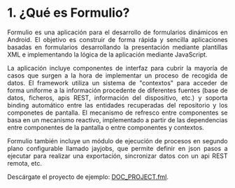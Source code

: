 # 1. ¿Qué es Formulio?
<div style="text-align: justify;">
<p>
Formulio es una aplicación para el desarrollo de formularios dinámicos en Android. El objetivo es construir de forma rápida y sencilla aplicaciones basadas en formularios desarrollando la presentación mediante plantillas XML e implementando la lógica de la aplicación mediante JavaScript.
</p>
<p>
La aplicación incluye componentes de interfaz para cubrir la mayoría de casos que surgen a la hora de implementar un proceso de recogida de datos. 
El framework utiliza un sistema de "contextos" para acceder de forma uniforme a la información procedente de diferentes fuentes (base de datos, ficheros, apis REST, información del dispositivo, etc.) y soporta binding automático entre las entidades recuperadas del repositorio y los componetes de pantalla.
El mecanismo de refresco entre componentes se basa en un mecanismo reactivo, implementado a partir de las dependencias entre componentes de la pantalla o entre componentes y contextos.
</p>
<p>
Formulio también incluye un módulo de ejecución de procesos en segundo plano configurable llamado jayjobs, que permite definir en json pasos a ejecutar para realizar una exportación, sincronizar datos con un api REST remota, etc.
</p>
<p>Descárgate el proyecto de ejemplo: <a href="../project/DOC_PROJECT.fml">DOC_PROJECT.fml</a>.</p>
</div>






